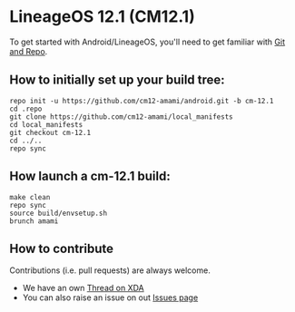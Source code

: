 # LineageOS 12.1 (CM12.1)
To get started with Android/LineageOS, you'll need to get familiar with [Git and Repo](http://source.android.com/source/using-repo.html).

## How to initially set up your build tree:
```Shell session
repo init -u https://github.com/cm12-amami/android.git -b cm-12.1 
cd .repo
git clone https://github.com/cm12-amami/local_manifests 
cd local_manifests 
git checkout cm-12.1 
cd ../.. 
repo sync
```

## How launch a cm-12.1 build:
```Shell session
make clean  
repo sync  
source build/envsetup.sh  
brunch amami  
```

## How to contribute
Contributions (i.e. pull requests) are always welcome.
- We have an own [Thread on XDA](https://forum.xda-developers.com/sony-xperia-z1-compact/orig-development/lineageos-12-1-z1c-current-sec-patches-t3614936)
- You can also raise an issue on out [Issues page](https://github.com/cm12-amami/discussion/issues)
